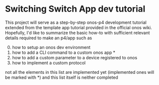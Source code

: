 # Switching Switch App dev tutorial

This project will serve as a step-by-step onos-p4 development tutorial extended from the template app tutorial provided in the official onos wiki. 
Hopefully, I'd like to summarize the basic how-to with sufficient relevant details required to make an p4/app such as 

0) how to setup an onos dev environment
1) how to add a CLI command to a custom onos app *
2) how to add a custom parameter to a device registered to onos
3) how to implement a custom protocol 

not all the elements in this list are implemented yet (implemented ones will be marked with *) 
and this list itself is neither completed 
